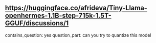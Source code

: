 ## https://huggingface.co/afrideva/Tiny-Llama-openhermes-1.1B-step-715k-1.5T-GGUF/discussions/1

contains_question: yes
question_part: can you try to quantize this model

